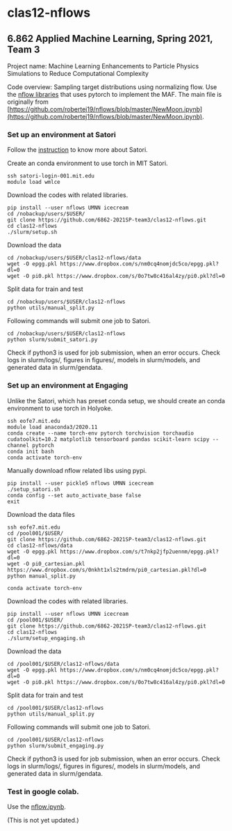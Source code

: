 # clas12-nflows
## 6.862 Applied Machine Learning, Spring 2021, Team 3
Project name: Machine Learning Enhancements to Particle Physics Simulations to Reduce Computational Complexity

Code overview: Sampling target distributions using normalizing flow. Use the [nflow libraries](https://github.com/bayesiains/nflows) that uses pytorch to implement the MAF. The main file is originally from [https://github.com/robertej19/nflows/blob/master/NewMoon.ipynb](https://github.com/robertej19/nflows/blob/master/NewMoon.ipynb).

### Set up an environment at Satori

Follow the [instruction](https://mit-satori.github.io/satori-basics.html) to know more about Satori.

Create an conda environment to use torch in MIT Satori.
```
ssh satori-login-001.mit.edu
module load wmlce
```

Download the codes with related libraries.
```
pip install --user nflows UMNN icecream
cd /nobackup/users/$USER/
git clone https://github.com/6862-2021SP-team3/clas12-nflows.git
cd clas12-nflows
./slurm/setup.sh
```

Download the data
```
cd /nobackup/users/$USER/clas12-nflows/data
wget -O epgg.pkl https://www.dropbox.com/s/nm0cq4nomjdc5co/epgg.pkl?dl=0
wget -O pi0.pkl https://www.dropbox.com/s/0o7tw8c416al4zy/pi0.pkl?dl=0
```

Split data for train and test
```
cd /nobackup/users/$USER/clas12-nflows
python utils/manual_split.py
```

Following commands will submit one job to Satori.
```
cd /nobackup/users/$USER/clas12-nflows
python slurm/submit_satori.py
```
Check if python3 is used for job submission, when an error occurs.
Check logs in slurm/logs/, figures in figures/, models in slurm/models, and generated data in slurm/gendata.

### Set up an environment at Engaging

Unlike the Satori, which has preset conda setup, we should create an conda environment to use torch in Holyoke.
```
ssh eofe7.mit.edu
module load anaconda3/2020.11
conda create --name torch-env pytorch torchvision torchaudio cudatoolkit=10.2 matplotlib tensorboard pandas scikit-learn scipy --channel pytorch
conda init bash
conda activate torch-env
```

Manually download nflow related libs using pypi.
```
pip install --user pickle5 nflows UMNN icecream
./setup_satori.sh
conda config --set auto_activate_base false
exit
```

Download the data files
```
ssh eofe7.mit.edu
cd /pool001/$USER/
git clone https://github.com/6862-2021SP-team3/clas12-nflows.git
cd clas12-nflows/data
wget -O epgg.pkl https://www.dropbox.com/s/t7nkp2jfp2uennm/epgg.pkl?dl=0
wget -O pi0_cartesian.pkl https://www.dropbox.com/s/0nkht1xls2tmdrm/pi0_cartesian.pkl?dl=0
python manual_split.py
```

```
conda activate torch-env
```

Download the codes with related libraries.
```
pip install --user nflows UMNN icecream
cd /pool001/$USER/
git clone https://github.com/6862-2021SP-team3/clas12-nflows.git
cd clas12-nflows
./slurm/setup_engaging.sh
```

Download the data
```
cd /pool001/$USER/clas12-nflows/data
wget -O epgg.pkl https://www.dropbox.com/s/nm0cq4nomjdc5co/epgg.pkl?dl=0
wget -O pi0.pkl https://www.dropbox.com/s/0o7tw8c416al4zy/pi0.pkl?dl=0
```

Split data for train and test
```
cd /pool001/$USER/clas12-nflows
python utils/manual_split.py
```

Following commands will submit one job to Satori.
```
cd /pool001/$USER/clas12-nflows
python slurm/submit_engaging.py
```
Check if python3 is used for job submission, when an error occurs.
Check logs in slurm/logs/, figures in figures/, models in slurm/models, and generated data in slurm/gendata.

### Test in google colab.

Use the [nflow.ipynb](nflow.ipynb).

(This is not yet updated.)